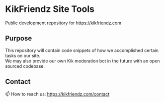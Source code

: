 # KikFriendz Site Tools
Public development repository for https://kikfriendz.com

## Purpose
This repository will contain code snippets of how we accomplished certain tasks on our site.  
We may also provide our own Kik moderation bot in the future with an open sourced codebase.

## Contact
📫 How to reach us: https://kikfriendz.com/contact

<!--
**KikFriendz/KikFriendz** is a ✨ _special_ ✨ repository because its `README.md` (this file) appears on your GitHub profile.

Here are some ideas to get you started:

- 🔭 I’m currently working on ...
- 🌱 I’m currently learning ...
- 👯 I’m looking to collaborate on ...
- 🤔 I’m looking for help with ...
- 💬 Ask me about ...
- 📫 How to reach me: ...
- 😄 Pronouns: ...
- ⚡ Fun fact: ...
-->

